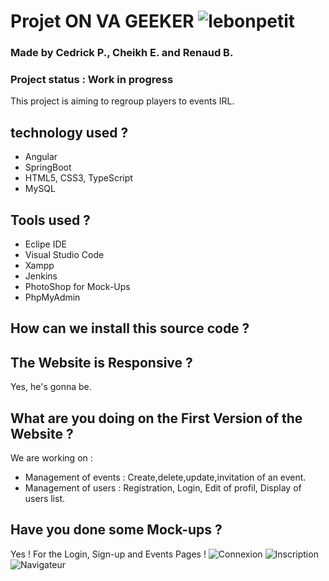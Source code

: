 # Projet ON VA GEEKER ![lebonpetit](https://user-images.githubusercontent.com/53934907/69639122-4b9f7b00-105c-11ea-94ce-5b8acd0e98b0.jpg)

### Made by Cedrick P., Cheikh E. and Renaud B.
### Project status : Work in progress
This project is aiming to regroup players to events IRL.
## technology used ?
* Angular
* SpringBoot
* HTML5, CSS3, TypeScript
* MySQL
## Tools used ?
* Eclipe IDE
* Visual Studio Code
* Xampp
* Jenkins
* PhotoShop for Mock-Ups
* PhpMyAdmin
## How can we install this source code ?

## The Website is Responsive ?
Yes, he's gonna be.
## What are you doing on the First Version of the Website ?
We are working on :
* Management of events : Create,delete,update,invitation of an event. 
* Management of users : Registration, Login, Edit of profil, Display of users list.

## Have you done some Mock-ups ? 
Yes ! For the Login, Sign-up and Events Pages !
![Connexion](https://user-images.githubusercontent.com/53934907/70606345-8d075d00-1bfc-11ea-97e4-6236ec64df91.jpg)
![Inscription](https://user-images.githubusercontent.com/53934907/70606338-88db3f80-1bfc-11ea-8f1c-23509512929e.jpg)
![Navigateur](https://user-images.githubusercontent.com/53934907/70606342-8aa50300-1bfc-11ea-88a1-2c6419ba92c7.jpg)

